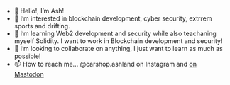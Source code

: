 - 👋 Hello!, I’m Ash!
- 👀 I’m interested in blockchain development, cyber security, extrrem sports and drifting.
- 🌱 I’m learning Web2 development and security while also teachaning myself Solidity. I want to work in Blockchain development and security!
- 💞️ I’m looking to collaborate on anything, I just want to learn as much as possible!
- 📫 How to reach me... @carshop.ashland on Instagram and <a rel="me" href="https://infosec.exchange/@Ashland"> on Mastodon</a>

<!---
agoett89/agoett89 is a ✨ special ✨ repository because its `README.md` (this file) appears on your GitHub profile.
You can click the Preview link to take a look at your changes.
--->
